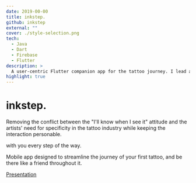 ```yaml
---
date: 2019-00-00
title: inkstep.
github: inkstep
external: ""
cover: ./style-selection.png
tech:
  - Java
  - Dart
  - Firebase
  - Flutter
description: >
  A user-centric Flutter companion app for the tattoo journey. I lead a small team, and together we focused on fulfilling a real need in the tattoo industry for specificity and clients need for comfort and visualisation.
highlight: true
---
```


# inkstep.

Removing the conflict between the "I'll know when I see it" attitude and the artists' need for specificity in the tattoo industry while keeping the interaction personable.

with you every step of the way.

Mobile app designed to streamline the journey of your first tattoo, and be there like a friend throughout it.

[Presentation](https://docs.google.com/presentation/d/1opLx9JsFNvtbFvzewIrgcovOuTjsMMMpG0Z0BGvckRA/edit#slide=id.g584679832c_0_269)
